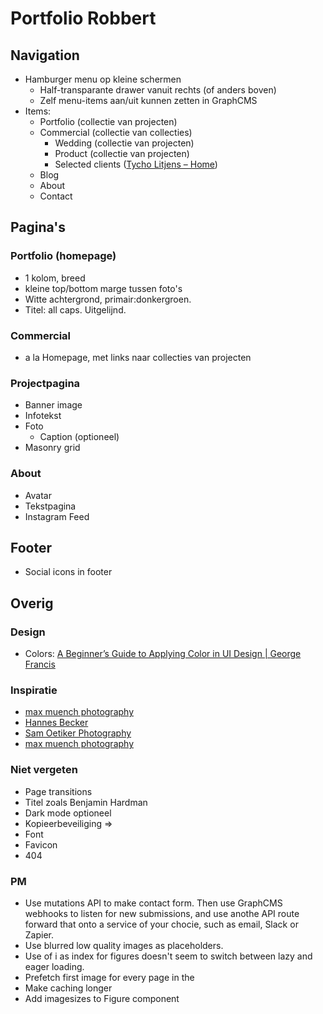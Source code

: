 # Portfolio Robbert

## Navigation
- Hamburger menu op kleine schermen
    - Half-transparante drawer vanuit rechts (of anders boven)
    - Zelf menu-items aan/uit kunnen zetten in GraphCMS
- Items: 
    - Portfolio (collectie van projecten)
    - Commercial (collectie van collecties)
        - Wedding (collectie van projecten)
        - Product (collectie van projecten)
        - Selected clients ([Tycho Litjens – Home](https://www.tychografie.nl))
    - Blog
    - About
    - Contact

## Pagina's
### Portfolio (homepage)
- 1 kolom, breed 
- kleine top/bottom marge tussen foto's
- Witte achtergrond, primair:donkergroen. 
- Titel: all caps. Uitgelijnd. 

### Commercial
- a la Homepage, met links naar collecties van projecten

### Projectpagina
- Banner image
- Infotekst
- Foto 
    - Caption (optioneel)
- Masonry grid

### About
- Avatar
- Tekstpagina
- Instagram Feed

## Footer
- Social icons in footer

## Overig
### Design
- Colors: [A Beginner’s Guide to Applying Color in UI Design | George Francis](https://georgefrancis.dev/writing/a-beginners-guide-to-applying-color-in-ui-design/)

### Inspiratie
- [max muench photography](https://www.muenchmax.com/)
- [Hannes Becker](https://www.hannesbecker.com/)
- [Sam Oetiker Photography](https://samoetiker.com/)
- [max muench photography](https://www.muenchmax.com/)

### Niet vergeten
- Page transitions
- Titel zoals Benjamin Hardman
- Dark mode optioneel
- Kopieerbeveiliging => <html oncontextmenu="return false;">
- Font
- Favicon
- 404

### PM
- Use mutations API to make contact form. Then use GraphCMS webhooks to listen for new submissions, and use anothe API route forward that onto a service of your chocie, such as email, Slack or Zapier. 
- Use blurred low quality images as placeholders.
- Use of i as index for figures doesn't seem to switch between lazy and eager loading. 
- Prefetch first image for every page in the <head>
- Make caching longer
- Add imagesizes to Figure component
